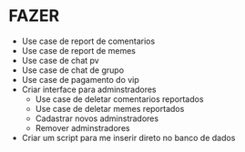 # FAZER
  - Use case de report de comentarios
  - Use case de report de memes
  - Use case de chat pv
  - Use case de chat de grupo
  - Use case de pagamento do vip
  - Criar interface para adminstradores
    - Use case de deletar comentarios reportados
    - Use case de deletar memes reportados
    - Cadastrar novos adminstradores
    - Remover adminstradores
  - Criar um script para me inserir direto no banco de dados
